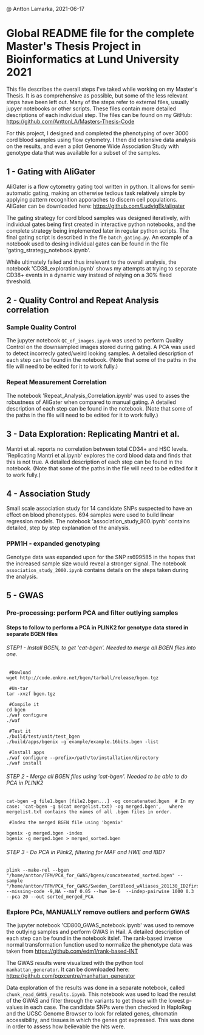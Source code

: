 @ Antton Lamarka, 2021-06-17
# Global README file for the complete Master's Thesis Project in Bioinformatics at Lund University 2021

This file describes the overall steps I've taked while working on my Master's Thesis. It is as comprehensive as possible, but some of the less relevant steps have been left out. Many of the steps refer to external files, usually jupyer notebooks or other scripts. These files contain more detailed descriptions of each individual step. The files can be found on my GitHub: https://github.com/AnttonLA/Masters-Thesis-Code

For this project, I designed and completed the phenotyping of over 3000 cord blood samples using flow cytometry. I then did extensive data analysis on the results, and even a pilot Genome Wide Association Study with genotype data that was available for a subset of the samples. 
 
## 1 - Gating with AliGater

AliGater is a flow cytometry gating tool written in python. It allows for semi-automatic gating, making an otherwise tedious task relatively simple by applying pattern recognition apporaches to discern cell populations. AliGater can be downloaded here: https://github.com/LudvigEk/aligater

The gating strategy for cord blood samples was designed iteratively, with individual gates being first created in interactive python notebooks, and the complete strategy being implemented later in regular python scripts. The final gating script is described in the file `batch_gating.py`. An example of a notebook used to desing individual gates can be found in the file 'gating_strategy_notebook.ipynb'.

While ultimately failed and thus irrelevant to the overall analysis, the notebook 'CD38_exploration.ipynb' shows my attempts at trying to separate CD38+ events in a dynamic way instead of relying on a 30% fixed threshold.

## 2 - Quality Control and Repeat Analysis correlation

### Sample Quality Control 
The jupyter notebook `QC_of_images.ipynb` was used to perform Quality Control on the downsampled images stored during gating. A PCA was used to detect incorrecly gated/weird looking samples. A detailed description of each step can be found in the notebook. (Note that some of the paths in the file will need to be edited for it to work fully.)

### Repeat Measurement Correlation

The notebook 'Repeat_Analysis_Correlation.ipynb' was used to asses the robustness of AliGater when compared to manual gating. A detailed description of each step can be found in the notebook. (Note that some of the paths in the file will need to be edited for it to work fully.)

## 3 - Data Exploration: Replicating Mantri et al.

Mantri et al. reports no correlation between total CD34+ and HSC levels. 'Replicating Mantri et al.ipynb' explores the cord blood data and finds that this is not true. A detailed description of each step can be found in the notebook. (Note that some of the paths in the file will need to be edited for it to work fully.)

## 4 - Association Study

Small scale association study for 14 candidate SNPs suspected to have an effect on blood phenotypes. 694 samples were used to build linear regression models. The notebook 'association_study_800.ipynb' contains detailed, step by step explanation of the analysis.

### PPM1H - expanded genotyping

Genotype data was expanded upon for the SNP rs699585 in the hopes that the increased sample size would reveal a stronger signal. The notebook `association_study_2000.ipynb` contains details on the steps taken during the analysis. 

## 5 - GWAS

### Pre-processing: perform PCA and filter outlying samples
#### Steps to follow to perform a PCA in PLINK2 for genotype data stored in separate BGEN files

###### STEP1 - Install BGEN, to get 'cat-bgen'. Needed to merge all BGEN files into one.

     #Dowload
    wget http://code.enkre.net/bgen/tarball/release/bgen.tgz
    
     #Un-tar
    tar -xvzf bgen.tgz
    
     #Compile it
    cd bgen
    ./waf configure
    ./waf
    
     #Test it
    ./build/test/unit/test_bgen
    ./build/apps/bgenix -g example/example.16bits.bgen -list
    
     #Install apps
    ./waf configure --prefix=/path/to/installation/directory
    ./waf install

###### STEP 2 - Merge all BGEN files using 'cat-bgen'. Needed to be able to do PCA in PLINK2

    cat-bgen -g file1.bgen [file2.bgen...] -og concatenated.bgen  # In my case: 'cat-bgen -g $(cat mergelist.txt) -og merged.bgen',   where mergelist.txt contains the names of all .bgen files in order.
    
     #Index the merged BGEN file using 'bgenix'
     
    bgenix -g merged.bgen -index
    bgenix -g merged.bgen > merged_sorted.bgen

###### STEP 3 - Do PCA in Plink2, filtering for MAF and HWE and IBD?

    plink --make-rel --bgen "/home/antton/TFM/PCA_for_GWAS/bgens/concatenated_sorted.bgen" --sample "/home/antton/TFM/PCA_for_GWAS/Sweden_CordBlood_wAliases_201130_ID2first(CATEGORICAL_VARIABLES).sample" --missing-code -9,NA --maf 0.05 --hwe 1e-6  --indep-pairwise 1000 0.3 --pca 20 --out sorted_merged_PCA 

### Explore PCs, MANUALLY remove outliers and perform GWAS

The jupyter notebook 'CD800_GWAS_notebook.ipynb' was used to remove the outlying samples and perform GWAS in Hail. A detailed description of each step can be found in the notebook itslef. The rank-based inverse normal transformation function used to normalize the phenotype data was taken from https://github.com/edm1/rank-based-INT

The GWAS results were visualized with the python tool `manhattan_generator`. It can be downloaded here: https://github.com/pgxcentre/manhattan_generator

Data exploration of the results was done in a separate notebook, called `chunk_read_GWAS_results.ipynb`. This notebook was used to load the resulst of the GWAS and filter through the variants to get those with the lowest p-values in each case. The candidate SNPs were then checked in HaploReg and the UCSC Genome Browser to look for related genes, chromatin accessibility, and tissues in which the genes got expressed. This was done in order to assess how believable the hits were.



 



